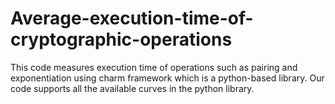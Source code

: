 # Average-execution-time-of-cryptographic-operations
This code measures execution time of operations such as pairing and exponentiation using charm framework which is a python-based library. Our code supports all the available curves in the python library.
